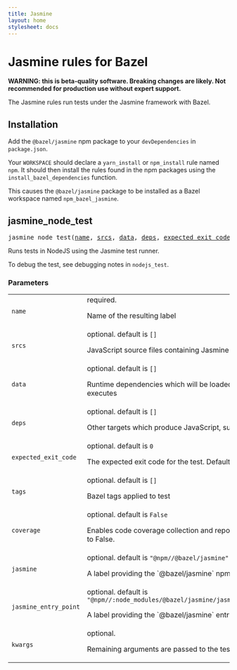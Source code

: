 ```yaml
---
title: Jasmine
layout: home
stylesheet: docs
---
```

# Jasmine rules for Bazel

**WARNING: this is beta-quality software. Breaking changes are likely. Not recommended for production use without expert support.**

The Jasmine rules run tests under the Jasmine framework with Bazel.


## Installation

Add the `@bazel/jasmine` npm package to your `devDependencies` in `package.json`.

Your `WORKSPACE` should declare a `yarn_install` or `npm_install` rule named `npm`.
It should then install the rules found in the npm packages using the `install_bazel_dependencies` function.

This causes the `@bazel/jasmine` package to be installed as a Bazel workspace named `npm_bazel_jasmine`.

<!-- Generated with Stardoc: http://skydoc.bazel.build -->

<a name="#jasmine_node_test"></a>


## jasmine_node_test

<pre>
jasmine_node_test(<a href="#jasmine_node_test-name">name</a>, <a href="#jasmine_node_test-srcs">srcs</a>, <a href="#jasmine_node_test-data">data</a>, <a href="#jasmine_node_test-deps">deps</a>, <a href="#jasmine_node_test-expected_exit_code">expected_exit_code</a>, <a href="#jasmine_node_test-tags">tags</a>, <a href="#jasmine_node_test-coverage">coverage</a>, <a href="#jasmine_node_test-jasmine">jasmine</a>, <a href="#jasmine_node_test-jasmine_entry_point">jasmine_entry_point</a>, <a href="#jasmine_node_test-kwargs">kwargs</a>)
</pre>

Runs tests in NodeJS using the Jasmine test runner.

To debug the test, see debugging notes in `nodejs_test`.



### Parameters

<table class="params-table">
  <colgroup>
    <col class="col-param" />
    <col class="col-description" />
  </colgroup>
  <tbody>
    <tr id="jasmine_node_test-name">
      <td><code>name</code></td>
      <td>
        required.
        <p>
          Name of the resulting label
        </p>
      </td>
    </tr>
    <tr id="jasmine_node_test-srcs">
      <td><code>srcs</code></td>
      <td>
        optional. default is <code>[]</code>
        <p>
          JavaScript source files containing Jasmine specs
        </p>
      </td>
    </tr>
    <tr id="jasmine_node_test-data">
      <td><code>data</code></td>
      <td>
        optional. default is <code>[]</code>
        <p>
          Runtime dependencies which will be loaded while the test executes
        </p>
      </td>
    </tr>
    <tr id="jasmine_node_test-deps">
      <td><code>deps</code></td>
      <td>
        optional. default is <code>[]</code>
        <p>
          Other targets which produce JavaScript, such as ts_library
        </p>
      </td>
    </tr>
    <tr id="jasmine_node_test-expected_exit_code">
      <td><code>expected_exit_code</code></td>
      <td>
        optional. default is <code>0</code>
        <p>
          The expected exit code for the test. Defaults to 0.
        </p>
      </td>
    </tr>
    <tr id="jasmine_node_test-tags">
      <td><code>tags</code></td>
      <td>
        optional. default is <code>[]</code>
        <p>
          Bazel tags applied to test
        </p>
      </td>
    </tr>
    <tr id="jasmine_node_test-coverage">
      <td><code>coverage</code></td>
      <td>
        optional. default is <code>False</code>
        <p>
          Enables code coverage collection and reporting. Defaults to False.
        </p>
      </td>
    </tr>
    <tr id="jasmine_node_test-jasmine">
      <td><code>jasmine</code></td>
      <td>
        optional. default is <code>"@npm//@bazel/jasmine"</code>
        <p>
          A label providing the `@bazel/jasmine` npm dependency.
        </p>
      </td>
    </tr>
    <tr id="jasmine_node_test-jasmine_entry_point">
      <td><code>jasmine_entry_point</code></td>
      <td>
        optional. default is <code>"@npm//:node_modules/@bazel/jasmine/jasmine_runner.js"</code>
        <p>
          A label providing the `@bazel/jasmine` entry point.
        </p>
      </td>
    </tr>
    <tr id="jasmine_node_test-kwargs">
      <td><code>kwargs</code></td>
      <td>
        optional.
        <p>
          Remaining arguments are passed to the test rule
        </p>
      </td>
    </tr>
  </tbody>
</table>

